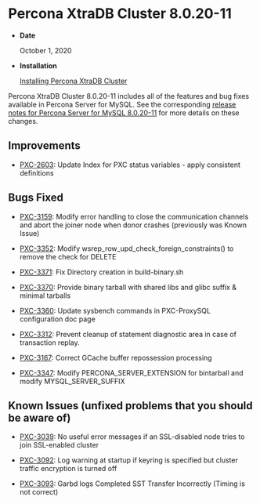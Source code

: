 # Percona XtraDB Cluster 8.0.20-11


* **Date**

    October 1, 2020



* **Installation**

    [Installing Percona XtraDB Cluster](https://docs.percona.com/percona-xtradb-cluster/8.0/install-index.html)


Percona XtraDB Cluster 8.0.20-11 includes all of the features and bug fixes available in Percona Server for MySQL. See the corresponding [release notes for Percona Server for MySQL 8.0.20-11](https://www.percona.com/doc/percona-server/LATEST/release-notes/Percona-Server-8.0.20-11.html) for more details on these changes.

## Improvements


* [PXC-2603](https://jira.percona.com/browse/PXC-2603): Update Index for PXC status variables - apply consistent definitions

## Bugs Fixed


* [PXC-3159](https://jira.percona.com/browse/PXC-3159): Modify error handling to close the communication channels and abort the joiner node when donor crashes (previously was Known Issue)


* [PXC-3352](https://jira.percona.com/browse/PXC-3352): Modify wsrep_row_upd_check_foreign_constraints() to remove the check for DELETE


* [PXC-3371](https://jira.percona.com/browse/PXC-3371): Fix Directory creation in build-binary.sh


* [PXC-3370](https://jira.percona.com/browse/PXC-3370): Provide binary tarball with shared libs and glibc suffix & minimal tarballs


* [PXC-3360](https://jira.percona.com/browse/PXC-3360): Update sysbench commands in PXC-ProxySQL configuration doc page


* [PXC-3312](https://jira.percona.com/browse/PXC-3312): Prevent cleanup of statement diagnostic area in case of transaction replay.


* [PXC-3167](https://jira.percona.com/browse/PXC-3167): Correct GCache buffer repossession processing


* [PXC-3347](https://jira.percona.com/browse/PXC-3347): Modify PERCONA_SERVER_EXTENSION for bintarball and modify MYSQL_SERVER_SUFFIX

## Known Issues (unfixed problems that you should be aware of)


* [PXC-3039](https://jira.percona.com/browse/PXC-3039): No useful error messages if an SSL-disabled node tries to join SSL-enabled cluster


* [PXC-3092](https://jira.percona.com/browse/PXC-3092): Log warning at startup if keyring is specified but cluster traffic encryption is turned off


* [PXC-3093](https://jira.percona.com/browse/PXC-3093): Garbd logs Completed SST Transfer Incorrectly (Timing is not correct)
